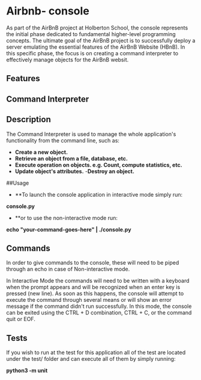 # **Airbnb- console**

As part of the AirBnB project at Holberton School, the console represents the initial phase dedicated to fundamental higher-level programming concepts. The ultimate goal of the AirBnB project is to successfully deploy a server emulating the essential features of the AirBnB Website (HBnB). In this specific phase, the focus is on creating a command interpreter to effectively manage objects for the AirBnB websit.

## Features

## Command Interpreter
## Description
The Command Interpreter is used to manage the whole application's functionality from the command line, such as:

- **Create a new object.**
- **Retrieve an object from a file, database, etc.**
- **Execute operation on objects. e.g. Count, compute statistics, etc.**
- **Update object's attributes.**
-**Destroy an object.**

##Usage

- **To launch the console application in interactive mode simply run:

 **console.py**

- **or to use the non-interactive mode run:

 **echo "your-command-goes-here" | ./console.py**

## Commands
In order to give commands to the console, these will need to be piped through an echo in case of Non-interactive mode.

In Interactive Mode the commands will need to be written with a keyboard when the prompt appears and will be recognized when an enter key is pressed (new line). As soon as this happens, the console will attempt to execute the command through several means or will show an error message if the command didn't run successfully. In this mode, the console can be exited using the CTRL + D combination, CTRL + C, or the command quit or EOF.

## Tests
If you wish to run at the test for this application all of the test are located under the test/ folder and can execute all of them by simply running:

**python3 -m unit**	
